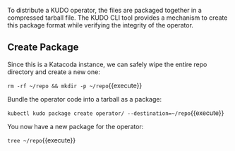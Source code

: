 To distribute a KUDO operator, the files are packaged together in a compressed tarball file. The KUDO CLI tool provides a mechanism to create this package format while verifying the integrity of the operator.

## Create Package

Since this is a Katacoda instance, we can safely wipe the entire repo directory and create a new one:

`rm -rf ~/repo && mkdir -p ~/repo`{{execute}}

Bundle the operator code into a tarball as a package:

`kubectl kudo package create operator/ --destination=~/repo`{{execute}}

You now have a new package for the operator:

`tree ~/repo`{{execute}}
